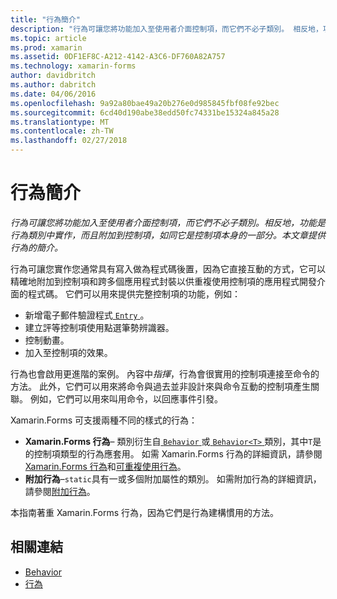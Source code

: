 ```yaml
---
title: "行為簡介"
description: "行為可讓您將功能加入至使用者介面控制項，而它們不必子類別。 相反地，功能是行為類別中實作，而且附加到控制項，如同它是控制項本身的一部分。 本文章提供行為的簡介。"
ms.topic: article
ms.prod: xamarin
ms.assetid: 0DF1EF8C-A212-4142-A3C6-DF760A82A757
ms.technology: xamarin-forms
author: davidbritch
ms.author: dabritch
ms.date: 04/06/2016
ms.openlocfilehash: 9a92a80bae49a20b276e0d985845fbf08fe92bec
ms.sourcegitcommit: 6cd40d190abe38edd50fc74331be15324a845a28
ms.translationtype: MT
ms.contentlocale: zh-TW
ms.lasthandoff: 02/27/2018
---
```

# <a name="introduction-to-behaviors"></a>行為簡介

_行為可讓您將功能加入至使用者介面控制項，而它們不必子類別。相反地，功能是行為類別中實作，而且附加到控制項，如同它是控制項本身的一部分。本文章提供行為的簡介。_

行為可讓您實作您通常具有寫入做為程式碼後置，因為它直接互動的方式，它可以精確地附加到控制項和跨多個應用程式封裝以供重複使用控制項的應用程式開發介面的程式碼。 它們可以用來提供完整控制項的功能，例如：

- 新增電子郵件驗證程式[ `Entry` ](https://developer.xamarin.com/api/type/Xamarin.Forms.Entry/)。
- 建立評等控制項使用點選筆勢辨識器。
- 控制動畫。
- 加入至控制項的效果。

行為也會啟用更進階的案例。 內容中*指揮*，行為會很實用的控制項連接至命令的方法。 此外，它們可以用來將命令與過去並非設計來與命令互動的控制項產生關聯。 例如，它們可以用來叫用命令，以回應事件引發。

Xamarin.Forms 可支援兩種不同的樣式的行為：

- **Xamarin.Forms 行為**– 類別衍生自[ `Behavior` ](https://developer.xamarin.com/api/type/Xamarin.Forms.Behavior/)或[ `Behavior<T>` ](https://developer.xamarin.com/api/type/Xamarin.Forms.Behavior%3CT%3E/)類別，其中`T`是的控制項類型的行為應套用。 如需 Xamarin.Forms 行為的詳細資訊，請參閱[Xamarin.Forms 行為](~/xamarin-forms/app-fundamentals/behaviors/creating.md)和[可重複使用行為](~/xamarin-forms/app-fundamentals/behaviors/reusable/index.md)。
- **附加行為**–`static`具有一或多個附加屬性的類別。 如需附加行為的詳細資訊，請參閱[附加行為](~/xamarin-forms/app-fundamentals/behaviors/attached.md)。

本指南著重 Xamarin.Forms 行為，因為它們是行為建構慣用的方法。



## <a name="related-links"></a>相關連結

- [Behavior](https://developer.xamarin.com/api/type/Xamarin.Forms.Behavior/)
- [行為<T>](https://developer.xamarin.com/api/type/Xamarin.Forms.Behavior%3CT%3E/)
